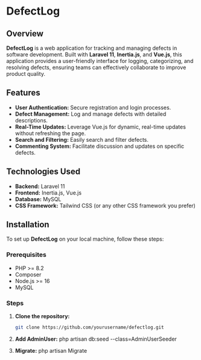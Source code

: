 # DefectLog

## Overview

**DefectLog** is a web application for tracking and managing defects in software development. Built with **Laravel 11**, **Inertia.js**, and **Vue.js**, this application provides a user-friendly interface for logging, categorizing, and resolving defects, ensuring teams can effectively collaborate to improve product quality.

## Features

- **User Authentication:** Secure registration and login processes.
- **Defect Management:** Log and manage defects with detailed descriptions.
- **Real-Time Updates:** Leverage Vue.js for dynamic, real-time updates without refreshing the page.
- **Search and Filtering:** Easily search and filter defects.
- **Commenting System:** Facilitate discussion and updates on specific defects.

## Technologies Used

- **Backend:** Laravel 11
- **Frontend:** Inertia.js, Vue.js
- **Database:** MySQL
- **CSS Framework:** Tailwind CSS (or any other CSS framework you prefer)

## Installation

To set up **DefectLog** on your local machine, follow these steps:

### Prerequisites

- PHP >= 8.2
- Composer
- Node.js >= 16
- MySQL

### Steps

1. **Clone the repository:**
   ```bash
   git clone https://github.com/yourusername/defectlog.git

2. **Add AdminUser:**
   php artisan db:seed --class=AdminUserSeeder

3. **Migrate:**
   php artisan Migrate
